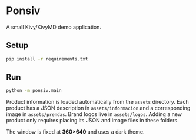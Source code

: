 # Ponsiv

A small Kivy/KivyMD demo application.

## Setup

```bash
pip install -r requirements.txt
```

## Run

```bash
python -m ponsiv.main
```

Product information is loaded automatically from the ``assets`` directory. Each
product has a JSON description in ``assets/informacion`` and a corresponding
image in ``assets/prendas``. Brand logos live in ``assets/logos``. Adding a new
product only requires placing its JSON and image files in these folders.

The window is fixed at **360×640** and uses a dark theme.
